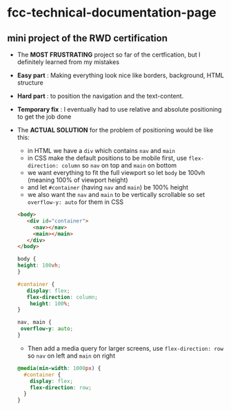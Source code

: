 # fcc-technical-documentation-page
## mini project of the RWD certification 

- The **MOST FRUSTRATING** project so far of the certfication, but I definitely learned from my mistakes

- **Easy part** :  Making everything look nice like borders, background, HTML structure

- **Hard part** :  to position the navigation and the text-content.

- **Temporary fix** : I eventually had to use relative and absolute positioning to get the job done

- The **ACTUAL SOLUTION** for the problem of positioning would be like this:
  - in HTML we have a `div` which contains `nav` and `main`
  - in CSS make the default positions to be mobile first, use `flex-direction: column` so `nav` on top and `main` on bottom
  - we want everything to fit the full viewport so let `body` be 100vh (meaning 100% of viewport height)
  - and let `#container` (having `nav` and `main`) be 100% height
  - we also want the `nav` and `main` to be vertically scrollable so set `overflow-y: auto` for them in CSS
    
   ```html
   <body>
      <div id="container">
        <nav></nav>
        <main></main>
      </div>
   </body>
   ```
   
   ```css
   body {
   height: 100vh;
   }
   
   #container {
      display: flex;
      flex-direction: column;
       height: 100%;
   }

   nav, main {
    overflow-y: auto;
   }
   ```
   
   - Then add a media query for larger screens, use `flex-direction: row` so `nav` on left and `main` on right
    ```css
    @media(min-width: 1000px) {
      #container {
        display: flex;
        flex-direction: row;
      }
    }
    ```

